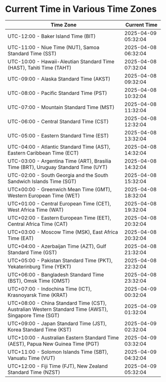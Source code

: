 # Current Time in Various Time Zones

| Time Zone | Current Time |
|-----------|--------------|
| UTC-12:00 - Baker Island Time (BIT) | 2025-04-09 05:32:04 |
| UTC-11:00 - Niue Time (NUT), Samoa Standard Time (SST) | 2025-04-08 06:32:04 |
| UTC-10:00 - Hawaii-Aleutian Standard Time (HAST), Tahiti Time (TAHT) | 2025-04-08 07:32:04 |
| UTC-09:00 - Alaska Standard Time (AKST) | 2025-04-08 09:32:04 |
| UTC-08:00 - Pacific Standard Time (PST) | 2025-04-08 10:32:04 |
| UTC-07:00 - Mountain Standard Time (MST) | 2025-04-08 11:32:04 |
| UTC-06:00 - Central Standard Time (CST) | 2025-04-08 12:32:04 |
| UTC-05:00 - Eastern Standard Time (EST) | 2025-04-08 13:32:04 |
| UTC-04:00 - Atlantic Standard Time (AST), Eastern Caribbean Time (ECT) | 2025-04-08 14:32:04 |
| UTC-03:00 - Argentina Time (ART), Brasília Time (BRT), Uruguay Standard Time (UYT) | 2025-04-08 14:32:04 |
| UTC-02:00 - South Georgia and the South Sandwich Islands Time (SGT) | 2025-04-08 15:32:04 |
| UTC±00:00 - Greenwich Mean Time (GMT), Western European Time (WET) | 2025-04-08 18:32:04 |
| UTC+01:00 - Central European Time (CET), West Africa Time (WAT) | 2025-04-08 19:32:04 |
| UTC+02:00 - Eastern European Time (EET), Central Africa Time (CAT) | 2025-04-08 20:32:04 |
| UTC+03:00 - Moscow Time (MSK), East Africa Time (EAT) | 2025-04-08 20:32:04 |
| UTC+04:00 - Azerbaijan Time (AZT), Gulf Standard Time (GST) | 2025-04-08 21:32:04 |
| UTC+05:00 - Pakistan Standard Time (PKT), Yekaterinburg Time (YEKT) | 2025-04-08 22:32:04 |
| UTC+06:00 - Bangladesh Standard Time (BST), Omsk Time (OMST) | 2025-04-08 23:32:04 |
| UTC+07:00 - Indochina Time (ICT), Krasnoyarsk Time (KRAT) | 2025-04-09 00:32:04 |
| UTC+08:00 - China Standard Time (CST), Australian Western Standard Time (AWST), Singapore Time (SGT) | 2025-04-09 01:32:04 |
| UTC+09:00 - Japan Standard Time (JST), Korea Standard Time (KST) | 2025-04-09 02:32:04 |
| UTC+10:00 - Australian Eastern Standard Time (AEST), Papua New Guinea Time (PGT) | 2025-04-09 03:32:04 |
| UTC+11:00 - Solomon Islands Time (SBT), Vanuatu Time (VUT) | 2025-04-09 04:32:04 |
| UTC+12:00 - Fiji Time (FJT), New Zealand Standard Time (NZST) | 2025-04-09 05:32:04 |
